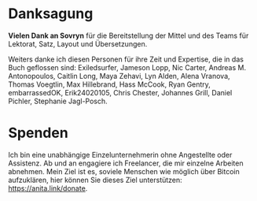 # Danksagung
**Vielen Dank an Sovryn** für die Bereitstellung der Mittel und des Teams für Lektorat, Satz, Layout und Übersetzungen.

Weiters danke ich diesen Personen für ihre Zeit und Expertise, die in das Buch geflossen sind: Exiledsurfer, Jameson Lopp, Nic Carter, Andreas M. Antonopoulos, Caitlin Long, Maya Zehavi, Lyn Alden, Alena Vranova, Thomas Voegtlin, Max Hillebrand, Hass McCook, Ryan Gentry, embarrassedOK, Erik24020105, Chris Chester, Johannes Grill, Daniel Pichler, Stephanie Jagl-Posch.

# Spenden
Ich bin eine unabhängige Einzelunternehmerin ohne Angestellte oder Assistenz. Ab und an engagiere ich Freelancer, die mir einzelne Arbeiten abnehmen. Mein Ziel ist es, soviele Menschen wie möglich über Bitcoin aufzuklären, hier können Sie dieses Ziel unterstützen: https://anita.link/donate.





